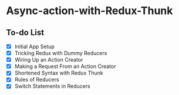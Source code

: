 # Async-action-with-Redux-Thunk

## To-do List

- [x] Initial App Setup
- [x] Tricking Redux with Dummy Reducers
- [x] Wiring Up an Action Creator
- [x] Making a Request From an Action Creator
- [x] Shortened Syntax with Redux Thunk
- [x] Rules of Reducers
- [x] Switch Statements in Reducers
